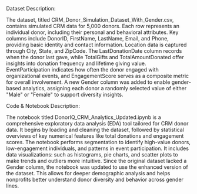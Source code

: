 Dataset Description:

The dataset, titled CRM_Donor_Simulation_Dataset_With_Gender.csv, contains simulated CRM data for 5,000 donors. Each row represents an individual donor, including their personal and behavioral attributes. Key columns include DonorID, FirstName, LastName, Email, and Phone, providing basic identity and contact information. Location data is captured through City, State, and ZipCode. The LastDonationDate column records when the donor last gave, while TotalGifts and TotalAmountDonated offer insights into donation frequency and lifetime giving value. EventParticipation indicates how often the donor engaged with organizational events, and EngagementScore serves as a composite metric for overall involvement. A new Gender column was added to enable gender-based analytics, assigning each donor a randomly selected value of either "Male" or "Female" to support diversity insights.

Code & Notebook Description:

The notebook titled DonorIQ_CRM_Analytics_Updated.ipynb is a comprehensive exploratory data analysis (EDA) tool tailored for CRM donor data. It begins by loading and cleaning the dataset, followed by statistical overviews of key numerical features like total donations and engagement scores. The notebook performs segmentation to identify high-value donors, low-engagement individuals, and patterns in event participation. It includes data visualizations: such as histograms, pie charts, and scatter plots to make trends and outliers more intuitive. Since the original dataset lacked a Gender column, the notebook was updated to use the enhanced version of the dataset. This allows for deeper demographic analysis and helps nonprofits better understand donor diversity and behavior across gender lines.